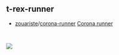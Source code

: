 ## t-rex-runner

- [zouariste](https://github.com/shobhitsingh29)/[corona-runner](https://github.com/shobhitsingh29/corona-runner) [Corona runner](https://dealsium.com/) 
<br>

![](assets/corona-runner.gif)



